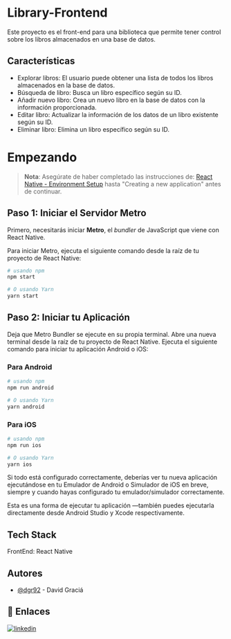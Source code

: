 
# Library-Frontend
Este proyecto es el front-end para una biblioteca que permite tener control sobre los libros almacenados en una base de datos.

## Características
- Explorar libros: El usuario puede obtener una lista de todos los libros almacenados en la base de datos.
- Búsqueda de libro: Busca un libro específico según su ID.
- Añadir nuevo libro: Crea un nuevo libro en la base de datos con la información proporcionada. 
- Editar libro: Actualizar la información de los datos de un libro existente según su ID.
- Eliminar libro: Elimina un libro específico según su ID.

# Empezando
>**Nota**: Asegúrate de haber completado las instrucciones de: [React Native - Environment Setup](https://reactnative.dev/docs/environment-setup) hasta "Creating a new application" antes de continuar.

## Paso 1: Iniciar el Servidor Metro

Primero, necesitarás iniciar **Metro**, el _bundler_ de JavaScript que viene con React Native.

Para iniciar Metro, ejecuta el siguiente comando desde la raíz de tu proyecto de React Native:

```bash
# usando npm
npm start

# O usando Yarn
yarn start
```

## Paso 2: Iniciar tu Aplicación
Deja que Metro Bundler se ejecute en su propia terminal. Abre una nueva terminal desde la raíz de tu proyecto de React Native. Ejecuta el siguiente comando para iniciar tu aplicación Android o iOS:


### Para Android
```bash
# usando npm
npm run android

# O usando Yarn
yarn android
```

### Para iOS
```bash
# usando npm
npm run ios

# O usando Yarn
yarn ios
```

Si todo está configurado correctamente, deberías ver tu nueva aplicación ejecutándose en tu Emulador de Android o Simulador de iOS en breve, siempre y cuando hayas configurado tu emulador/simulador correctamente.

Esta es una forma de ejecutar tu aplicación —también puedes ejecutarla directamente desde Android Studio y Xcode respectivamente.

## Tech Stack
FrontEnd: React Native

## Autores
- [@dgr92](https://github.com/dgr92) - David Graciá


## 🔗 Enlaces
[![linkedin](https://img.shields.io/badge/linkedin-0A66C2?style=for-the-badge&logo=linkedin&logoColor=white)](https://www.linkedin.com/in/david-gr/)